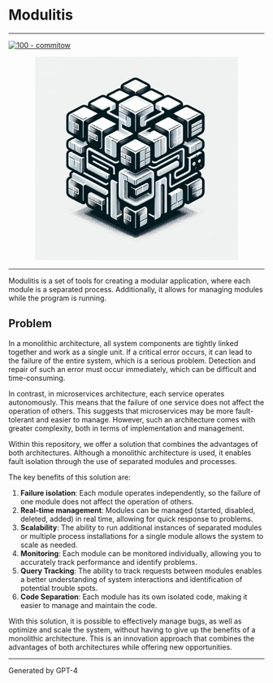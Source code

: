 # Modulitis

---

[![100 - commitow](https://img.shields.io/badge/100-commitow-8CD08A?style=for-the-badge)](https://100commitow.pl)

<div align="center">
  <img src="docs/logo.jpeg" width="400" height="400">
</div>

---

Modulitis is a set of tools for creating a modular application, where each module is a separated process. Additionally, it allows for managing modules while the program is running.

## Problem

In a monolithic architecture, all system components are tightly linked together and work as a single unit. If a critical error occurs, it can lead to the failure of the entire system, which is a serious problem. Detection and repair of such an error must occur immediately, which can be difficult and time-consuming.

In contrast, in microservices architecture, each service operates autonomously. This means that the failure of one service does not affect the operation of others. This suggests that microservices may be more fault-tolerant and easier to manage. However, such an architecture comes with greater complexity, both in terms of implementation and management.

Within this repository, we offer a solution that combines the advantages of both architectures. Although a monolithic architecture is used, it enables fault isolation through the use of separated modules and processes.

The key benefits of this solution are:
1. **Failure isolation**: Each module operates independently, so the failure of one module does not affect the operation of others.
2. **Real-time management**: Modules can be managed (started, disabled, deleted, added) in real time, allowing for quick response to problems.
3. **Scalability**: The ability to run additional instances of separated modules or multiple process installations for a single module allows the system to scale as needed.
4. **Monitoring**: Each module can be monitored individually, allowing you to accurately track performance and identify problems.
5. **Query Tracking**: The ability to track requests between modules enables a better understanding of system interactions and identification of potential trouble spots.
6. **Code Separation**: Each module has its own isolated code, making it easier to manage and maintain the code.

With this solution, it is possible to effectively manage bugs, as well as optimize and scale the system, without having to give up the benefits of a monolithic architecture. This is an innovation approach that combines the advantages of both architectures while offering new opportunities.

---

Generated by GPT-4


